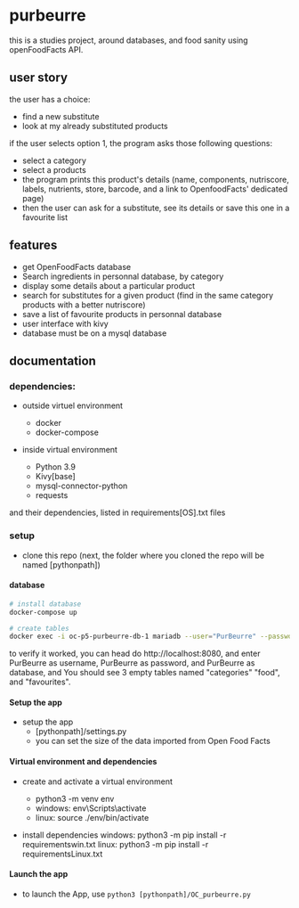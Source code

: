 # purbeurre

this is a studies project, around databases, and food sanity using openFoodFacts API.

## user story

the user has a choice:

* find a new substitute
* look at my already substituted products

if the user selects option 1, the program asks those following questions:

* select a category
* select a products
* the program prints this product's details (name, components, nutriscore, labels, nutrients, store, barcode, and a link to OpenfoodFacts' dedicated page) 
* then the user can ask for a substitute, see its details or save this one in a favourite list


## features

* get OpenFoodFacts database
* Search ingredients in personnal database, by category
* display some details about a particular product
* search for substitutes for a given product (find in the same category products with a better nutriscore) 
* save a list of favourite products in personnal database
* user interface with kivy
* database must be on a mysql database

## documentation

### dependencies: 
* outside virtuel environment
    * docker 
    * docker-compose

* inside virtual environment
    * Python 3.9
    * Kivy[base]
    * mysql-connector-python
    * requests

and their dependencies, listed in requirements[OS].txt files

### setup
* clone this repo (next, the folder where you cloned the repo will be named [pythonpath])

#### database


```bash
# install database
docker-compose up

# create tables
docker exec -i oc-p5-purbeurre-db-1 mariadb --user="PurBeurre" --password="PurBeurre" --database="PurBeurre" --host="localhost" < database/PurBeurre.sql
```

to verify it worked, you can head do http://localhost:8080, and enter PurBeurre as username, PurBeurre as password, and PurBeurre as database, and You should see 3 empty tables named "categories" "food", and "favourites".

#### Setup the app
* setup the app
    * [pythonpath]/settings.py
    * you can set the size of the data imported from Open Food Facts

#### Virtual environment and dependencies
* create and activate a virtual environment
    * python3 -m venv env
    * windows: env\Scripts\activate
    * linux: source ./env/bin/activate

* install dependencies
    windows: python3 -m pip install -r requirementswin.txt
    linux: python3 -m pip install -r requirementsLinux.txt

#### Launch the app
* to launch the App, use `python3 [pythonpath]/OC_purbeurre.py`

